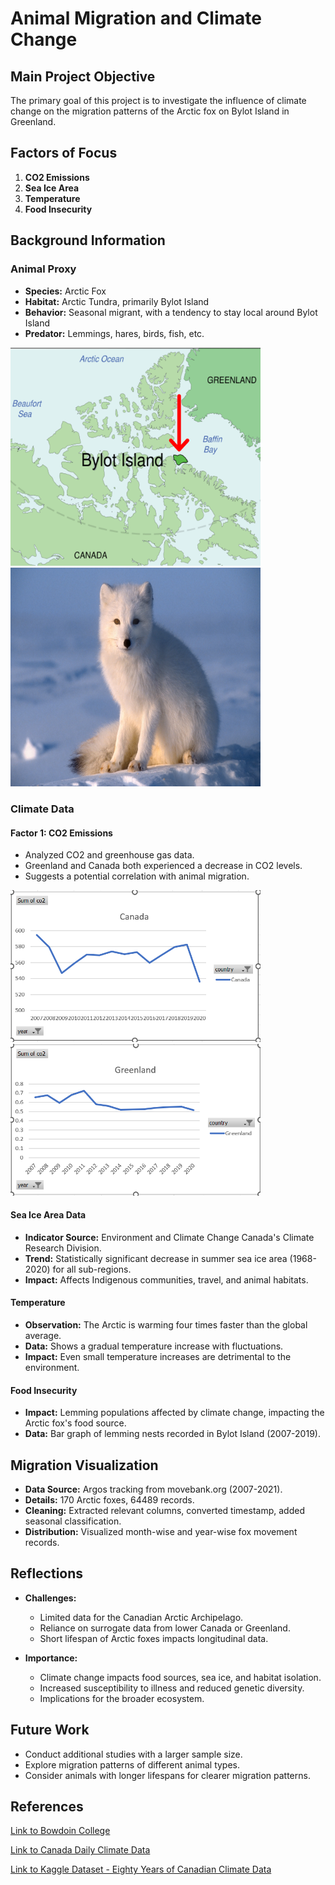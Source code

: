 # Animal Migration and Climate Change

## Main Project Objective

The primary goal of this project is to investigate the influence of climate change on the migration patterns of the Arctic fox on Bylot Island in Greenland.

## Factors of Focus

1. **CO2 Emissions**
2. **Sea Ice Area**
3. **Temperature**
4. **Food Insecurity**

## Background Information

### Animal Proxy

- **Species:** Arctic Fox
- **Habitat:** Arctic Tundra, primarily Bylot Island
- **Behavior:** Seasonal migrant, with a tendency to stay local around Bylot Island
- **Predator:** Lemmings, hares, birds, fish, etc.

<img src="images/Picture1.png" width=400  ><img src="images/image23.png" width=400 height=350>

### Climate Data

#### Factor 1: CO2 Emissions

- Analyzed CO2 and greenhouse gas data.
- Greenland and Canada both experienced a decrease in CO2 levels.
- Suggests a potential correlation with animal migration.

<img src="images/image8.png" width=400><img src="images/image9.png" width=400>

#### Sea Ice Area Data

- **Indicator Source:** Environment and Climate Change Canada's Climate Research Division.
- **Trend:** Statistically significant decrease in summer sea ice area (1968-2020) for all sub-regions.
- **Impact:** Affects Indigenous communities, travel, and animal habitats.

#### Temperature

- **Observation:** The Arctic is warming four times faster than the global average.
- **Data:** Shows a gradual temperature increase with fluctuations.
- **Impact:** Even small temperature increases are detrimental to the environment.

#### Food Insecurity

- **Impact:** Lemming populations affected by climate change, impacting the Arctic fox's food source.
- **Data:** Bar graph of lemming nests recorded in Bylot Island (2007-2019).

## Migration Visualization

- **Data Source:** Argos tracking from movebank.org (2007-2021).
- **Details:** 170 Arctic foxes, 64489 records.
- **Cleaning:** Extracted relevant columns, converted timestamp, added seasonal classification.
- **Distribution:** Visualized month-wise and year-wise fox movement records.

## Reflections

- **Challenges:**
  - Limited data for the Canadian Arctic Archipelago.
  - Reliance on surrogate data from lower Canada or Greenland.
  - Short lifespan of Arctic foxes impacts longitudinal data.

- **Importance:**
  - Climate change impacts food sources, sea ice, and habitat isolation.
  - Increased susceptibility to illness and reduced genetic diversity.
  - Implications for the broader ecosystem.

## Future Work

- Conduct additional studies with a larger sample size.
- Explore migration patterns of different animal types.
- Consider animals with longer lifespans for clearer migration patterns.

## References

[Link to Bowdoin College](https://courses.bowdoin.edu/gov-2577-spring-2021-managing-the-effects-of-climate-change/arctic-issues-and-policy-ideas/kiera-dent/)

[Link to Canada Daily Climate Data](https://climate-change.canada.ca/climate-data/#/daily-climate-data)

[Link to Kaggle Dataset - Eighty Years of Canadian Climate Data](https://www.kaggle.com/datasets/aturner374/eighty-years-of-canadian-climate-data)
